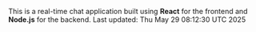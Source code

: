 This is a real-time chat application built using **React** for the frontend and **Node.js** for the backend.
Last updated: Thu May 29 08:12:30 UTC 2025
